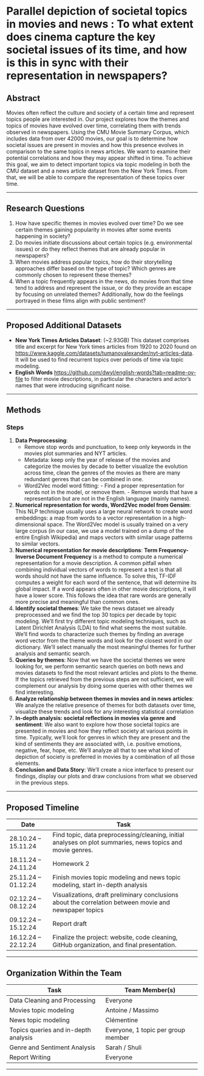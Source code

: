 # Parallel depiction of societal topics in movies and news : To what extent does cinema capture the key societal issues of its time, and how is this in sync with their representation in newspapers?


## Abstract 
Movies often reflect the culture and society of a certain time and represent topics people are interested in. Our project explores how the themes and topics of movies have evolved over time, correlating them with trends observed in newspapers. Using the CMU Movie Summary Corpus, which includes data from over 42000 movies, our goal is to determine how societal issues are present in movies and how this presence evolves in comparison to the same topics in news articles. We want to examine their potential correlations and how they may appear shifted in time. To achieve this goal, we aim to detect important topics via topic modeling in both the CMU dataset and a news article dataset from the New York Times. From that, we will be able to compare the representation of these topics over time.


---

## Research Questions  
1. How have specific themes in movies evolved over time? Do we see certain themes gaining popularity in movies after some events happening in society?
2. Do movies initiate discussions about certain topics (e.g. environmental issues) or do they reflect themes that are already popular in newspapers?
3. When movies address popular topics, how do their storytelling approaches differ based on the type of topic? Which genres are commonly chosen to represent these themes?
4. When a topic frequently appears in the news, do movies from that time tend to address and represent the issue, or do they provide an escape by focusing on unrelated themes? Additionally, how do the feelings portrayed in these films align with public sentiment?


---

## Proposed Additional Datasets  
- **New York Times Articles Dataset**: (~2.93GB)
  This dataset comprises title and excerpt for New York times articles from 1920 to 2020 found on https://www.kaggle.com/datasets/tumanovalexander/nyt-articles-data. It will be used to find recurrent topics over periods of time via topic modeling.
- **English Words**
  https://github.com/dwyl/english-words?tab=readme-ov-file to filter movie descriptions, in particular the characters and actor’s names that were introducing significant noise. 

  

---

## Methods  

### Steps 
1. **Data Preprocessing**:  
    - Remove stop words and punctuation, to keep only keywords in the movies plot summaries and NYT articles.
    - Metadata: keep only the year of release of the movies and categorize the movies by decade to better visualize the evolution across time, clean the genres of the movies as there are many redundant genres that can be combined in one. 
    - Word2Vec model word fitting:
          - Find a proper representation for words not in the model, or remove them.
          - Remove words that have a representation but are not in the English language (mainly names). 
2. **Numerical representation for words, Word2Vec model from Gensim**: This NLP technique usually uses a large neural network to create word embeddings: a map from words to a vector representation in a high-dimensional space. The Word2Vec model is usually trained on a very large corpus (in our case, we use a model trained on a dump of the entire English Wikipedia) and  maps vectors with similar usage patterns to similar vectors. 
3. **Numerical representation for movie descriptions**: **Term Frequency-Inverse Document Frequency** is a method to compute a numerical representation for a movie description. A common pitfall when combining individual vectors of words to represent a text is that all  words should not have the same influence. To solve this, TF-IDF computes a weight for each word of the sentence, that will determine its global impact. If a word appears often in other movie descriptions, it will have a lower score. This follows the idea that rare words are generally more precise and meaningful than common ones. 
4. **Identify societal themes**:
    We take the news dataset we already preprocessed and we find the top 30 topics per decade by topic modeling. We’ll first try different topic modeling techniques, such as Latent Dirichlet Analysis (LDA) to find what seems the most suitable. We’ll find words to characterize such themes by finding an average word vector from the theme words and look for the closest word in our dictionary. We’ll select manually the most meaningful themes for further analysis and semantic search. 
5. **Queries by themes**:
   Now that we have the societal themes we were looking for, we perform semantic search queries on both news and movies datasets to find the most relevant articles and plots to the theme. If the topics retrieved from the previous steps are not sufficient, we will complement our analysis by doing some queries with other themes we find interesting.
6. **Analyze relationship between themes in movies and in news articles**: 
    We analyze the relative presence of themes for both datasets over time, visualize these trends and look for any interesting statistical correlation
7. **In-depth analysis: societal reflections in movies via genre and sentiment**: 
    We also want to explore how those societal topics are presented in movies and how they reflect society at various points in time. Typically, we’ll look for genres in which they are present and the kind of sentiments they are associated with, i.e. positive emotions, negative, fear, hope, etc. We’ll analyze all that to see what kind of depiction of society is preferred in movies by a combination of all those elements.
8. **Conclusion and Data Story**:
   We’ll create a nice interface to present our findings, display our plots and draw conclusions from what we observed in the previous steps.
---

## Proposed Timeline  

| **Date**          | **Task**                                                                                     |
|--------------------|---------------------------------------------------------------------------------------------|
| 28.10.24 – 15.11.24 | Find topic, data preprocessing/cleaning, initial analyses on plot summaries, news topics and movie genres. |
| 18.11.24 – 24.11.24 | Homework 2   |
| 25.11.24 – 01.12.24 | Finish movies topic modeling and news topic modeling, start in-depth analysis     |
| 02.12.24 – 08.12.24 | Visualizations, draft preliminary conclusions about the correlation between movie and newspaper topics |
| 09.12.24 – 15.12.24 | Report draft                                         |
| 16.12.24 – 22.12.24 | Finalize the project: website, code cleaning, GitHub organization, and final presentation.  |

---

## Organization Within the Team  

| **Task**                     | **Team Member(s)**   |
|-------------------------------|----------------------|
| Data Cleaning and Processing  | Everyone |
| Movies topic modeling | Antoine / Massimo |
| News topic modeling               | Clémentine |
| Topics queries and in-depth analysis   | Everyone, 1 topic per group member |
| Genre and Sentiment Analysis           | Sarah / Shuli |
| Report Writing                | Everyone |

---
